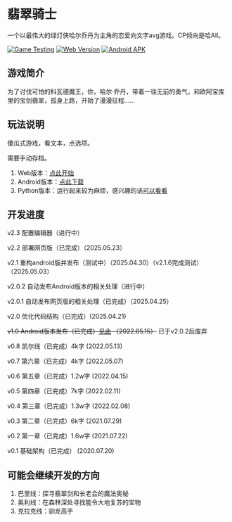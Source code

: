 # 翡翠骑士

一个以最伟大的绿灯侠哈尔乔丹为主角的恋爱向文字avg游戏。CP倾向是哈All。

[![Game Testing](https://github.com/zhuty18/EmeraldKnight/actions/workflows/unit_test.yml/badge.svg)](https://github.com/zhuty18/EmeraldKnight/actions/workflows/unit_test.yml)
[![Web Version](https://github.com/zhuty18/EmeraldKnight/actions/workflows/web_deploy.yml/badge.svg)](https://github.com/zhuty18/EmeraldKnight/actions/workflows/web_deploy.yml)
[![Android APK](https://github.com/zhuty18/EmeraldKnight/actions/workflows/release_android.yml/badge.svg)](https://github.com/zhuty18/EmeraldKnight/actions/workflows/release_android.yml)

## 游戏简介

为了讨伐可怕的科瓦德魔王，你，哈尔·乔丹，带着一往无前的勇气，和欧阿宝库里的宝剑翡翠，孤身上路，开始了漫漫征程……

## 玩法说明

傻瓜式游戏，看文本，点选项。

需要手动存档。

1. Web版本：[点此开始](https://zhuty18.github.io/EmeraldKnight/web)
2. Android版本：[点此下载](https://github.com/zhuty18/EmeraldKnight/releases/latest/download/EmeraldKnight.apk)
3. Python版本：运行起来较为麻烦，感兴趣的话[可以看看](https://github.com/zhuty18/EmeraldKnight/python)

## 开发进度

v2.3 配置编辑器（进行中）

v2.2 部署网页版（已完成）（2025.05.23）

v2.1 重构android版并发布（测试中）（2025.04.30）（v2.1.6完成测试）（2025.05.03）

v2.0.2 自动发布Android版本的相关处理（进行中）

v2.0.1 自动发布网页版的相关处理（已完成）（2025.04.25）

v2.0 优化代码结构（已完成）(2025.04.21)

~~v1.0 Android版本发布（已完成）[见此](https://github.com/zhuty18/EmeraldKnight-Android) （2022.05.15）~~ 已于v2.0.2后废弃

v0.8 凯尔线（已完成）4k字 (2022.05.13)

v0.7 第六章（已完成）4k字 (2022.05.07)

v0.6 第五章（已完成）1.2w字 (2022.04.15)

v0.5 第四章（已完成）7k字 (2022.02.11)

v0.4 第三章（已完成）1.3w字 (2022.02.08)

v0.3 第二章（已完成）6k字 (2021.07.29)

v0.2 第一章（已完成）1.6w字 (2021.07.22)

v0.1 基础架构（已完成） (2020.07.20)

## 可能会继续开发的方向

1. 巴里线：探寻翡翠剑和长老会的魔法奥秘
2. 奥利线：在森林深处寻找能令大地复苏的宝物
3. 克拉克线：驯龙高手
